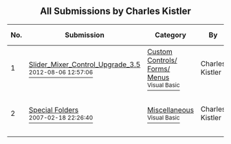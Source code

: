 ﻿<div align="center">

## All Submissions by Charles Kistler

</div>

No.  | Submission | Category | By   | User Rating
---- | ---------- | -------- | ---- | -----------
1 | [Slider\_Mixer\_Control\_Upgrade\_3\.5<br /><sup>2012-08-06 12:57:06</sup>](https://github.com/Planet-Source-Code/charles-kistler-slider-mixer-control-upgrade-3-5__1-74414) | [Custom Controls/ Forms/  Menus<br /><sup>Visual Basic</sup>](../ByCategory/custom-controls-forms-menus__1-4.md) | Charles Kistler | 5.0 (30 globes from 6 users)
2 | [Special Folders<br /><sup>2007-02-18 22:26:40</sup>](https://github.com/Planet-Source-Code/charles-kistler-special-folders__1-67905) | [Miscellaneous<br /><sup>Visual Basic</sup>](../ByCategory/miscellaneous__1-1.md) | Charles Kistler | 5.0 (25 globes from 5 users)
